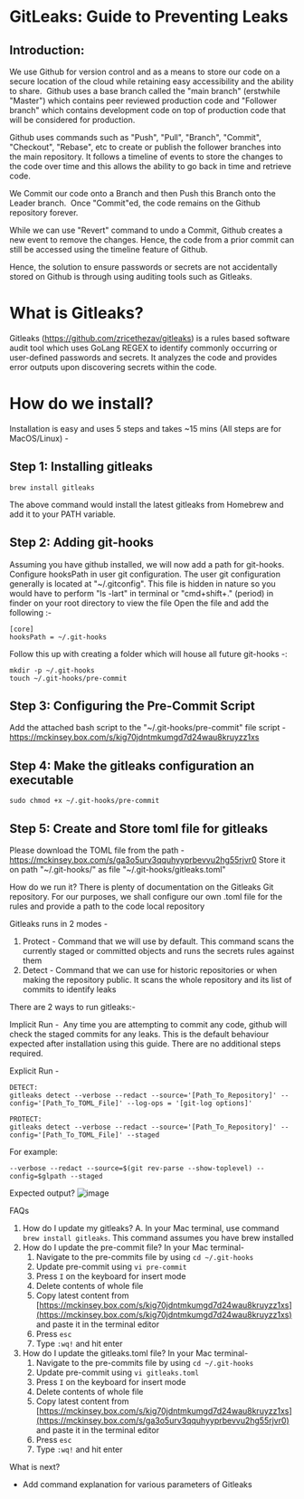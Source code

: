 # GitLeaks: Guide to Preventing Leaks

## Introduction:
We use Github for version control and as a means to store our code on a secure location of the cloud while retaining easy accessibility and the ability to share. 
Github uses a base branch called the "main branch" (erstwhile "Master") which contains peer reviewed production code and "Follower branch" which contains development code on top of production code that will be considered for production.


Github uses commands such as "Push", "Pull", "Branch", "Commit", "Checkout", "Rebase", etc to create or publish the follower branches into the main repository. It follows a timeline of events to store the changes to the code over time and this allows the ability to go back in time and retrieve code.


We Commit our code onto a Branch and then Push this Branch onto the Leader branch. 
Once "Commit"ed, the code remains on the Github repository forever. 


While we can use "Revert" command to undo a Commit, Github creates a new event to remove the changes. Hence, the code from a prior commit can still be accessed using the timeline feature of Github.


Hence, the solution to ensure passwords or secrets are not accidentally stored on Github is through using auditing tools such as Gitleaks.


# What is Gitleaks?
Gitleaks (https://github.com/zricethezav/gitleaks) is a rules based software audit tool which uses GoLang REGEX to identify commonly occurring or user-defined passwords and secrets.
It analyzes the code and provides error outputs upon discovering secrets within the code.


# How do we install?
Installation is easy and uses 5 steps and takes ~15 mins (All steps are for MacOS/Linux) - 


## Step 1: Installing gitleaks
```
brew install gitleaks 
```
The above command would install the latest gitleaks from Homebrew and add it to your PATH variable.


## Step 2: Adding git-hooks
Assuming you have github installed, we will now add a path for git-hooks.
Configure hooksPath in user git configuration. The user git configuration generally is located at "~/.gitconfig". This file is hidden in nature so you would have to perform "ls -lart" in terminal or "cmd+shift+." (period) in finder on your root directory to view the file
Open the file and add the following :-

```
[core]
hooksPath = ~/.git-hooks
```


Follow this up with creating a folder which will house all future git-hooks -:

```
mkdir -p ~/.git-hooks
touch ~/.git-hooks/pre-commit
```

## Step 3: Configuring the Pre-Commit Script
Add the attached bash script to the "~/.git-hooks/pre-commit" file
script - https://mckinsey.box.com/s/kig70jdntmkumgd7d24wau8kruyzz1xs


## Step 4: Make the gitleaks configuration an executable
```
sudo chmod +x ~/.git-hooks/pre-commit
```

## Step 5: Create and Store toml file for gitleaks
Please download the TOML file from the path - 
https://mckinsey.box.com/s/ga3o5urv3qquhyyprbevvu2hg55rjvr0
Store it on path "~/.git-hooks/" as file "~/.git-hooks/gitleaks.toml"


How do we run it?
There is plenty of documentation on the Gitleaks Git repository.
For our purposes, we shall configure our own .toml file for the rules and provide a path to the code local repository

Gitleaks runs in 2 modes - 
1. Protect - Command that we will use by default. This command scans the currently staged or committed objects and runs the secrets rules against them
2. Detect - Command that we can use for historic repositories or when making the repository public. It scans the whole repository and its list of commits to identify leaks


There are 2 ways to run gitleaks:-

Implicit Run - 
Any time you are attempting to commit any code, github will check the staged commits for any leaks.
This is the default behaviour expected after installation using this guide. There are no additional steps required.


Explicit Run - 
```
DETECT:
gitleaks detect --verbose --redact --source='[Path_To_Repository]' --config='[Path_To_TOML_File]' --log-ops = '[git-log options]'

PROTECT:
gitleaks detect --verbose --redact --source='[Path_To_Repository]' --config='[Path_To_TOML_File]' --staged
```

For example: 
```
--verbose --redact --source=$(git rev-parse --show-toplevel) --config=$glpath --staged
```

Expected output?
![image](https://user-images.githubusercontent.com/88150915/140373532-97ac7d1b-ff38-4f6b-9d18-6074361e9c78.png)

FAQs
1. How do I update my gitleaks?
  A. In your Mac terminal, use command ```brew install gitleaks```. This command assumes you have brew installed
2. How do I update the pre-commit file?
    In your Mac terminal-
      1. Navigate to the pre-commits file by using ```cd ~/.git-hooks```
      2. Update pre-commit using ```vi pre-commit```
      3. Press ```I``` on the keyboard for insert mode
      4. Delete contents of whole file
      5. Copy latest content from [https://mckinsey.box.com/s/kig70jdntmkumgd7d24wau8kruyzz1xs](https://mckinsey.box.com/s/kig70jdntmkumgd7d24wau8kruyzz1xs) and paste it in the terminal editor
      6. Press ```esc```
      7. Type ```:wq!``` and hit enter
3. How do I update the gitleaks.toml file?
    In your Mac terminal-
      1. Navigate to the pre-commits file by using ```cd ~/.git-hooks```
      2. Update pre-commit using ```vi gitleaks.toml```
      3. Press ```I``` on the keyboard for insert mode
      4. Delete contents of whole file
      5. Copy latest content from [https://mckinsey.box.com/s/kig70jdntmkumgd7d24wau8kruyzz1xs](https://mckinsey.box.com/s/ga3o5urv3qquhyyprbevvu2hg55rjvr0) and paste it in the terminal editor
      6. Press ```esc```
      7. Type ```:wq!``` and hit enter

What is next?
- Add command explanation for various parameters of Gitleaks
